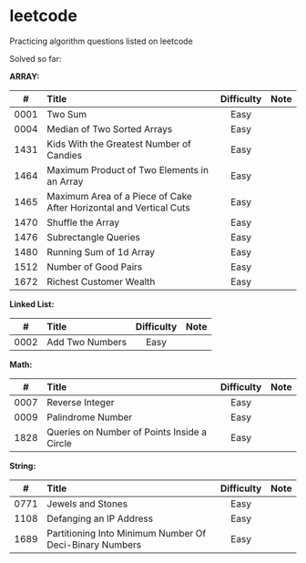 # leetcode

Practicing algorithm questions listed on leetcode

Solved so far:

**ARRAY:** 

|  #   | Title                                                        | Difficulty | Note |
| :--: | :----------------------------------------------------------- | :--------: | :--: |
| 0001 | Two Sum                                                      |    Easy    |      |
| 0004 | Median of Two Sorted Arrays                                  |    Easy    |      |
| 1431 | Kids With the Greatest Number of Candies                     |    Easy    |      |
| 1464 | Maximum Product of Two Elements in an Array                  |    Easy    |      |
| 1465 | Maximum Area of a Piece of Cake After Horizontal and Vertical Cuts |    Easy    |      |
| 1470 | Shuffle the Array                                            |    Easy    |      |
| 1476 | Subrectangle Queries                                         |    Easy    |      |
| 1480 | Running Sum of 1d Array                                      |    Easy    |      |
| 1512 | Number of Good Pairs                                         |    Easy    |      |
| 1672 | Richest Customer Wealth                                      |    Easy    |      |



**Linked List:**

|  #   | Title           | Difficulty | Note |
| :--: | :-------------- | :--------: | :--: |
| 0002 | Add Two Numbers |    Easy    |      |



**Math:**

|  #   | Title                                       | Difficulty | Note |
| :--: | :------------------------------------------ | :--------: | :--: |
| 0007 | Reverse Integer                             |    Easy    |      |
| 0009 | Palindrome Number                           |    Easy    |      |
| 1828 | Queries on Number of Points Inside a Circle |    Easy    |      |



**String:**

|  #   | Title                                                   | Difficulty | Note |
| :--: | :------------------------------------------------------ | :--------: | :--: |
| 0771 | Jewels and Stones                                       |    Easy    |      |
| 1108 | Defanging an IP Address                                 |    Easy    |      |
| 1689 | Partitioning Into Minimum Number Of Deci-Binary Numbers |    Easy    |      |